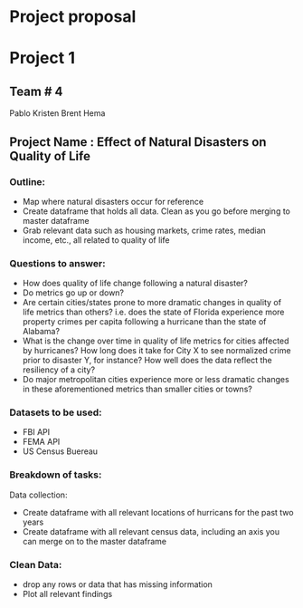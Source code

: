 # Project proposal
# Project 1
## Team # 4
Pablo
Kristen
Brent
Hema


## Project Name : Effect of Natural Disasters on Quality of Life

### Outline: 
  * Map where natural disasters occur for reference
  * Create dataframe that holds all data. Clean as you go before merging to master dataframe
  * Grab relevant data such as housing markets, crime rates, median income, etc., all related to quality of life
 
 
### Questions to answer: 
* How does quality of life change following a natural disaster?
* Do metrics go up or down?
* Are certain cities/states prone to more dramatic changes in quality of life metrics than others? i.e. does the state of Florida experience more property crimes per capita following a hurricane than the state of Alabama?
* What is the change over time in quality of life metrics for cities affected by hurricanes? How long does it take for City X to see normalized crime prior to disaster Y, for instance? How well does the data reflect the resiliency of a city?
* Do major metropolitan cities experience more or less dramatic changes in these aforementioned metrics than smaller cities or towns?
  
### Datasets to be used: 
  * FBI API
  * FEMA API
  * US Census Buereau


### Breakdown of tasks:

Data collection: 
* Create dataframe with all relevant locations of hurricans for the past two years
* Create dataframe with all relevant census data, including an axis you can merge on to the master dataframe

### Clean Data:

 * drop any rows or data that has missing information
 * Plot all relevant findings

